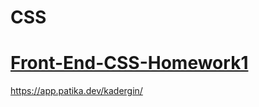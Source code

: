 # CSS
# [Front-End-CSS-Homework1](https://github.com/KaderErgin/CSS/tree/main/Front_End-CSS_Homework1)<br>
https://app.patika.dev/kadergin/

